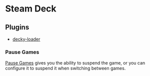 # Steam Deck

## Plugins

- [decky-loader](https://github.com/SteamDeckHomebrew/decky-loader)

### Pause Games

[Pause Games](https://github.com/popsUlfr/SDH-PauseGames) gives you the ability to suspend the game, or you can configure it to suspend it when switching between games.